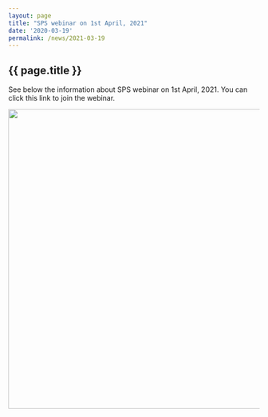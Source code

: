 ```yaml
---
layout: page
title: "SPS webinar on 1st April, 2021"
date: '2020-03-19'
permalink: /news/2021-03-19
---
```


## {{ page.title }}

See below the information about SPS webinar on 1st April, 2021. You can click this link to join the webinar.

<img src="https://stratigraphy.org/subcommission-permian/images/flyer MS.jpg" alt="" style="width:600px" />  
